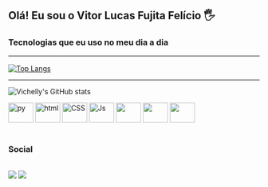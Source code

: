 ## Olá! Eu sou o Vitor Lucas Fujita Felício 🖐️

### Tecnologias que eu uso no meu dia a dia <hr>
[![Top Langs](https://github-readme-stats.vercel.app/api/top-langs/?username=vichelly&layout=compact&show_icons=true&theme=dracula)](https://github.com/anuraghazra/github-readme-stats) <br> <hr>
![Vichelly's GitHub stats](https://github-readme-stats.vercel.app/api?username=vichelly&show_icons=true&theme=dracula)
<div>
  <img height="40" width="50" src="https://cdn.jsdelivr.net/gh/devicons/devicon/icons/python/python-original.svg" alt="py">
  <img height="40" width="50" src="https://cdn.jsdelivr.net/gh/devicons/devicon/icons/html5/html5-plain-wordmark.svg" alt="html">
  <img height="40" width="50" src="https://cdn.jsdelivr.net/gh/devicons/devicon/icons/css3/css3-plain-wordmark.svg" alt="CSS">
  <img height="40" width="50" src="https://cdn.jsdelivr.net/gh/devicons/devicon/icons/javascript/javascript-original.svg" alt="Js">
 <img height="40" width="50" src="https://cdn.jsdelivr.net/gh/devicons/devicon/icons/c/c-original.svg" />
 <img height="40" width="50" src="https://cdn.jsdelivr.net/gh/devicons/devicon/icons/nodejs/nodejs-original.svg" />
<img height="40" width="50" src="https://cdn.jsdelivr.net/gh/devicons/devicon/icons/typescript/typescript-plain.svg" />

   </div>
 <br>
 <div>
  <h3>Social</h3>
  <br>
  <a href="https://www.instagram.com/vichelly_" target="_blank"><img src="https://img.shields.io/badge/Instagram-E4405F?style=for-the-badge&logo=instagram&logoColor=white"></a>
  <a href="https://www.linkedin.com/in/vitor-lucas-fujita-fel%C3%ADcio-50a30622a/" target="_blank"><img src="https://img.shields.io/badge/LinkedIn-0077B5?style=for-the-badge&logo=linkedin&logoColor=white"></a>  
</div>

